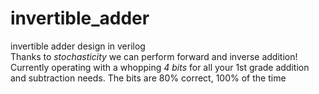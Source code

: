 # invertible_adder
invertible adder design in verilog\
Thanks to *stochasticity* we can perform forward and inverse addition! Currently operating with a whopping *4 bits* for all your 1st grade addition and subtraction needs. The bits are 80% correct, 100% of the time
